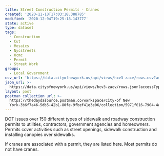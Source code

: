 ```yaml
---
title: Street Construction Permits - Cranes
created: '2020-11-10T17:03:18.388785'
modified: '2020-12-04T19:25:18.143777'
state: active
type: dataset
tags:
  - Construction
  - Cut
  - Mosaics
  - Nycstreets
  - Ocmc
  - Permit
  - Street Work
groups:
  - Local Government
csv_url: 'https://data.cityofnewyork.us/api/views/hcv3-zacv/rows.csv?accessType=DOWNLOAD'
json_url: >-
  https://data.cityofnewyork.us/api/views/hcv3-zacv/rows.json?accessType=DOWNLOAD
layout: post
postman_collection_url: >-
  https://thedaydasource.postman.co/workspace/City-of New
  York~3b6f7a46-5db5-42b1-80fe-9fbef41e3e06/collection/5971f016-7904-4ac0-9a93-ca6dc8810274
---
```

DOT issues over 150 different types of sidewalk and roadway construction permits to utilities, contractors, government agencies and homeowners. Permits cover activities such as street openings, sidewalk construction and installing canopies over sidewalks.

If cranes are associated with a permit, they are listed here. Most permits do not have cranes.
